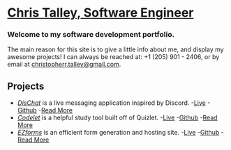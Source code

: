 # [Chris Talley, Software Engineer](https://christalley.dev/) 
### Welcome to my software development portfolio.

The main reason for this site is to give a little info about me, and display my awesome projects!
I can always be reached at:
+1 (205) 901 - 2406, or by email at christopherr.talley@gmail.com.

## Projects
- _[DisChat](https://dischat-application.herokuapp.com/)_ is a live messaging application inspired by Discord.
  -[Live](https://dischat-application.herokuapp.com/)
  -[Github](https://github.com/christophertalley/DisChat-Frontend)
  -[Read More](https://christalley.dev/dischat.html)
- _[Codelet](https://www.codelet.info/)_ is a helpful study tool built off of Quizlet.
  -[Live](https://www.codelet.info/)
  -[Github](https://github.com/christophertalley/Codelet-Frontend)
  -[Read More](https://christalley.dev/codelet.html)
- _[EZforms](https://master.d2orb18e1brind.amplifyapp.com/)_ is an efficient form generation and hosting site.
  -[Live](https://master.d2orb18e1brind.amplifyapp.com/)
  -[Github](https://github.com/christophertalley/EZ-frontend)
  -[Read More](https://christalley.dev/ezforms.html)
